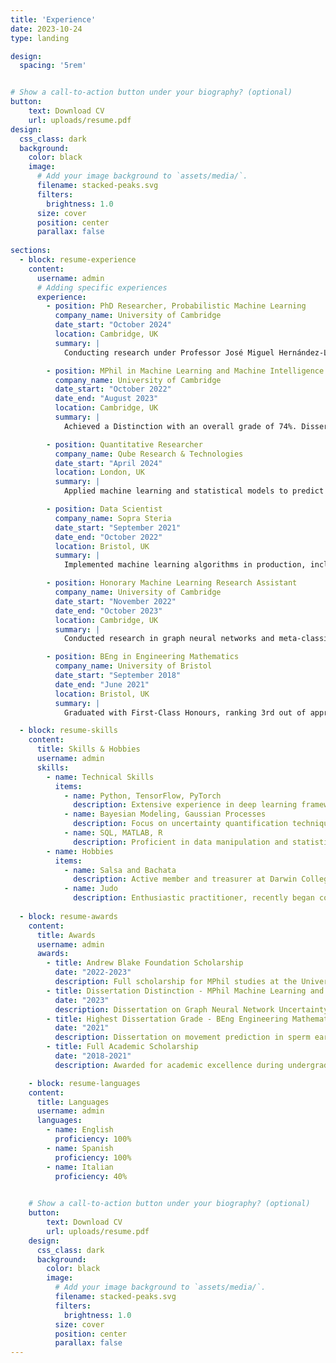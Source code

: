 ```yaml
---
title: 'Experience'
date: 2023-10-24
type: landing

design:
  spacing: '5rem'


# Show a call-to-action button under your biography? (optional)
button:
    text: Download CV
    url: uploads/resume.pdf
design:
  css_class: dark
  background:
    color: black
    image:
      # Add your image background to `assets/media/`.
      filename: stacked-peaks.svg
      filters:
        brightness: 1.0
      size: cover
      position: center
      parallax: false
      
sections:
  - block: resume-experience
    content:
      username: admin
      # Adding specific experiences
      experience:
        - position: PhD Researcher, Probabilistic Machine Learning
          company_name: University of Cambridge
          date_start: "October 2024"
          location: Cambridge, UK
          summary: |
            Conducting research under Professor José Miguel Hernández-Lobato and Professor Pietro Liò at the Cambridge Machine Learning Group (CBL), focusing on scalable probabilistic models for uncertainty quantification. Topics include Gaussian Processes, Bayesian methods, and decision-making under uncertainty.

        - position: MPhil in Machine Learning and Machine Intelligence
          company_name: University of Cambridge
          date_start: "October 2022"
          date_end: "August 2023"
          location: Cambridge, UK
          summary: |
            Achieved a Distinction with an overall grade of 74%. Dissertation on "Uncertainty Modeling in Graph Neural Networks via Stochastic Differential Equations," awarded 84%, the second-highest grade in the cohort. Supervised by Prof. Hernández-Lobato and Prof. Liò. Awarded the full Andrew Blake Foundation Scholarship.

        - position: Quantitative Researcher
          company_name: Qube Research & Technologies
          date_start: "April 2024"
          location: London, UK
          summary: |
            Applied machine learning and statistical models to predict market returns, supporting data-driven decision-making in quantitative finance.

        - position: Data Scientist
          company_name: Sopra Steria
          date_start: "September 2021"
          date_end: "October 2022"
          location: Bristol, UK
          summary: |
            Implemented machine learning algorithms in production, including CNNs, RNNs, and transformers. Designed ETL processes and optimized web-scraping pipelines, applying XGBoost, LightGBM, and Bayesian Neural Networks.

        - position: Honorary Machine Learning Research Assistant
          company_name: University of Cambridge
          date_start: "November 2022"
          date_end: "October 2023"
          location: Cambridge, UK
          summary: |
            Conducted research in graph neural networks and meta-classifiers for interpretability under Prof. Hernández-Lobato and Prof. Liò, exploring automated frameworks for model understanding.

        - position: BEng in Engineering Mathematics
          company_name: University of Bristol
          date_start: "September 2018"
          date_end: "June 2021"
          location: Bristol, UK
          summary: |
            Graduated with First-Class Honours, ranking 3rd out of approximately 100 students. Dissertation titled "Movement Prediction of Sperm Using Unsupervised Learning," received the top grade in the cohort. Supervised by Prof. Eddie Wilson and Prof. Hermes Gadelha.

  - block: resume-skills
    content:
      title: Skills & Hobbies
      username: admin
      skills:
        - name: Technical Skills
          items:
            - name: Python, TensorFlow, PyTorch
              description: Extensive experience in deep learning frameworks
            - name: Bayesian Modeling, Gaussian Processes
              description: Focus on uncertainty quantification techniques
            - name: SQL, MATLAB, R
              description: Proficient in data manipulation and statistical analysis
        - name: Hobbies
          items:
            - name: Salsa and Bachata
              description: Active member and treasurer at Darwin College Salsa Society
            - name: Judo
              description: Enthusiastic practitioner, recently began competing
  
  - block: resume-awards
    content: 
      title: Awards
      username: admin
      awards:
        - title: Andrew Blake Foundation Scholarship
          date: "2022-2023"
          description: Full scholarship for MPhil studies at the University of Cambridge.
        - title: Dissertation Distinction - MPhil Machine Learning and Machine Intelligence
          date: "2023"
          description: Dissertation on Graph Neural Network Uncertainty awarded the second-highest grade.
        - title: Highest Dissertation Grade - BEng Engineering Mathematics
          date: "2021"
          description: Dissertation on movement prediction in sperm earned the top grade in the cohort.
        - title: Full Academic Scholarship
          date: "2018-2021"
          description: Awarded for academic excellence during undergraduate studies.

    - block: resume-languages
    content:
      title: Languages
      username: admin
      languages:
        - name: English
          proficiency: 100%
        - name: Spanish
          proficiency: 100%
        - name: Italian
          proficiency: 40%

    
    # Show a call-to-action button under your biography? (optional)
    button:
        text: Download CV
        url: uploads/resume.pdf
    design:
      css_class: dark
      background:
        color: black
        image:
          # Add your image background to `assets/media/`.
          filename: stacked-peaks.svg
          filters:
            brightness: 1.0
          size: cover
          position: center
          parallax: false
---
```

